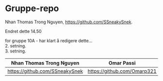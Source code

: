# Gruppe-repo
Nhan Thomas Trong Nguyen, https://github.com/SSneakySnek.

Endret dette 14.50

for gruppe 10A - har klart å redigere dette...<br>
2. setning.<br>
3. setning.

|Nhan Thomas Trong Nguyen| Omar Passi  | TEST |
| ----------- | ------------- | ------------- |
| https://github.com/SSneakySnek | https://github.com/Omarp321 |